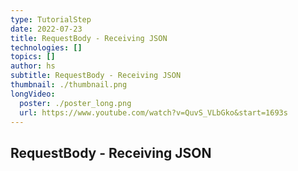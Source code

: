 ```yaml
---
type: TutorialStep
date: 2022-07-23
title: RequestBody - Receiving JSON
technologies: []
topics: []
author: hs
subtitle: RequestBody - Receiving JSON
thumbnail: ./thumbnail.png
longVideo:
  poster: ./poster_long.png
  url: https://www.youtube.com/watch?v=QuvS_VLbGko&start=1693s
---
```


## RequestBody - Receiving JSON
